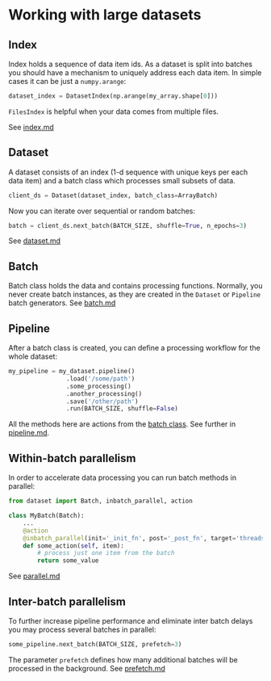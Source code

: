 # Working with large datasets

## Index
Index holds a sequence of data item ids. As a dataset is split into batches you should have a mechanism to uniquely address each data item.
In simple cases it can be just a `numpy.arange`:
```python
dataset_index = DatasetIndex(np.arange(my_array.shape[0]))
```
`FilesIndex` is helpful when your data comes from multiple files.

See [index.md](index.md)


## Dataset
A dataset consists of an index (1-d sequence with unique keys per each data item) and a batch class which processes small subsets of data.
```python
client_ds = Dataset(dataset_index, batch_class=ArrayBatch)
```
Now you can iterate over sequential or random batches:
```python
batch = client_ds.next_batch(BATCH_SIZE, shuffle=True, n_epochs=3)
```
See [dataset.md](dataset.md)


## Batch
Batch class holds the data and contains processing functions.
Normally, you never create batch instances, as they are created in the `Dataset` or `Pipeline` batch generators.
See [batch.md](batch.md)


## Pipeline
After a batch class is created, you can define a processing workflow for the whole dataset:
```python
my_pipeline = my_dataset.pipeline()
                .load('/some/path')
                .some_processing()
                .another_processing()
                .save('/other/path')
                .run(BATCH_SIZE, shuffle=False)
```
All the methods here are actions from the [batch class](batch.md).
See further in [pipeline.md](pipeline.md).


## Within-batch parallelism
In order to accelerate data processing you can run batch methods in parallel:
```python
from dataset import Batch, inbatch_parallel, action

class MyBatch(Batch):
    ...
    @action
    @inbatch_parallel(init='_init_fn', post='_post_fn', target='threads')
    def some_action(self, item):
        # process just one item from the batch
        return some_value
```
See [parallel.md](parallel.md)


## Inter-batch parallelism
To further increase pipeline performance and eliminate inter batch delays you may process several batches in parallel:
```python
some_pipeline.next_batch(BATCH_SIZE, prefetch=3)
```
The parameter `prefetch` defines how many additional batches will be processed in the background.
See [prefetch.md](prefetch.md)
